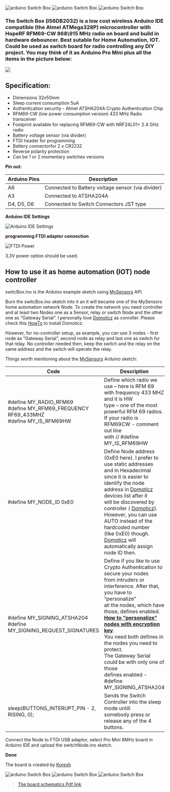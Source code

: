 ![arduino Switch Box](https://github.com/EasySensors/switchBox/blob/master/pics/arduino-Switch-Box-2cr.jpg?raw=true)
![arduino Switch Box](https://github.com/EasySensors/switchBox/blob/master/pics/arduino-Switch-Box-21cr.jpg?raw=true)
![arduino Switch Box](https://github.com/EasySensors/switchBox/blob/master/pics/arduino-Switch-Box-22cr.jpg?raw=true)

### The Switch Box (IS6DB2032) is a low cost wireless Arduino IDE compatible (the Atmel ATMega328P) microcontroller with HopeRF RFM69-CW 868\915 MHz radio on board and build in hardware debouncer. Best sutable for Home Automation, IOT. Could be used as switch board for radio controlling any DIY project. You may think of it as Arduino Pro Mini plus all the items in the picture below:

![](https://github.com/EasySensors/SwitchNode/blob/master/pics/replace.jpg?raw=true)


## Specification: ##
 - Dimensions 32x50mm
 - Sleep current consumption 5uA
 - Authentication security - Atmel ATSHA204A Crypto Authentication Chip
 - RFM69-CW (low power consumption version) 433 MHz Radio transceiver
 - Footprint available for replacing  RFM69-CW with NRF24L01+ 2.4 GHz radio
 - Battery voltage sensor (via divider)
 - FTDI header for programming
 - Battery connectorfor 2 x CR2232
 - Reverse polarity protection
 - Can be 1 or 2 momentary switches versions


**Pin out:** 


Arduino Pins|	Description
------------|--------------
A6 |	Connected to Battery voltage sensor (via divider)
A3 |	Connected to  ATSHA204A
D4, D5, D6 | Connected to Switch Connectors JST type


**Arduino IDE Settings**

![Arduino IDE Settings](https://github.com/EasySensors/ButtonSizeNode/blob/master/pics/IDEsettings.jpg?raw=true)




**programming FTDI adapter connection**

![FTDI Power](https://github.com/EasySensors/SwitchNode/blob/master/pics/FTDIvcc3.jpg?raw=true)


3.3V power option should be used.



How to use it as home automation (IOT) node controller
------------------------------------------------------


switcBox.ino is the Arduino example sketch using [MySensors](https://www.mysensors.org/) API. 

Burn the switcBox.ino sketch into it an it will became  one of the MySensors home automation network Node. 
To create the network you need controller and at least two Nodes one as a Sensor, relay or switch Node and the other one as “Gateway Serial”. I personally love [Domoticz](https://domoticz.com/) as conroller. Please check this [HowTo](https://github.com/EasySensors/ButtonSizeNode/blob/master/DomoticzInstallMySensors.md) to install Domoticz.

However, for no-controller setup, as example, you can use 3 nodes - first node as “Gateway Serial”, second node as relay and last one as switch for that relay. No controller needed then, keep the switch and the relay on the same address and the switch will operate the relay.

Things worth mentioning about the  [MySensors](https://www.mysensors.org/) Arduino sketch: 


Code |	Description
------------|--------------
#define MY_RADIO_RFM69<br>#define MY_RFM69_FREQUENCY   RF69_433MHZ<br>#define MY_IS_RFM69HW|	Define which radio we use – here is RFM 69<br>with frequency 433 MHZ and it is HW<br>type – one of the most powerful RFM 69 radios.<br>If your radio is RFM69CW - comment out line<br>with // #define MY_IS_RFM69HW 
#define MY_NODE_ID 0xE0 | Define Node address (0xE0 here). I prefer to use static addresses<br> and in Hexadecimal since it is easier to identify the node<br> address in  [Domoticz](https://domoticz.com/) devices list after it<br> will be discovered by controller ( [Domoticz](https://domoticz.com/)).<br> However, you can use AUTO instead of the hardcoded number<br> (like 0xE0) though.  [Domoticz](https://domoticz.com/) will automatically assign node ID then.
#define MY_SIGNING_ATSHA204 <br>#define  MY_SIGNING_REQUEST_SIGNATURES | Define if you like to use Crypto Authentication to secure your nodes<br> from intruders or interference. After that, you have to “personalize”<br> all the nodes, which have those, defines enabled.<br> [**How to “personalize” nodes with encryption key**](https://github.com/EasySensors/ButtonSizeNode/blob/master/SecurityPersonalizationHowTo.md).<br> You need both defines in the nodes you need to protect.<br> The Gateway Serial could be with only one of those<br> defines enabled - #define MY_SIGNING_ATSHA204
sleep(BUTTONS_INTERUPT_PIN - 2, RISING, 0); | Sends the Switch Controller into the sleep mode untill<br> somebody press or release any of the 4 buttons. 

Connect the Node to FTDI USB adaptor, select Pro Mini 8MHz board in Arduino IDE and upload the switchNode.ino sketch.

**Done**


The board is created by  [Koresh](https://www.openhardware.io/user/143/projects/Koresh)

![arduino Switch Box](https://github.com/EasySensors/switchBox/blob/master/pics/arduino-Switch-Box-2.jpg?raw=true)
![arduino Switch Box](https://github.com/EasySensors/switchBox/blob/master/pics/arduino-Switch-Box-21.jpg?raw=true)
![arduino Switch Box](https://github.com/EasySensors/switchBox/blob/master/pics/arduino-Switch-Box-22.jpg?raw=true)

>[The board schematics Pdf link](https://github.com/EasySensors/SwitchNode/blob/master/pdf/switchInsertableNode_sch.PDF)
